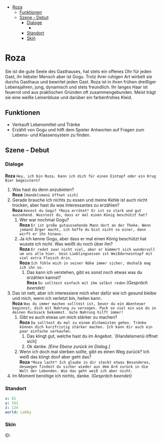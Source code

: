 - [Roza](#roza)
  - [Funktionen](#funktionen)
  - [Szene - Debut](#szene---debut)
    - [Dialoge](#dialoge)
      - [](#)
    - [Standort](#standort)
    - [Skin](#skin)

# Roza

Sie ist die gute Seele des Gasthauses, hat stets ein offenes Ohr für jeden Gast, ihr liebster Mensch aber ist Gogu. Trotz ihrer ruhigen Art wirbelt sie durchs Gasthaus und bewirtet jeden Gast.
Roza ist in ihren frühen dreißiger Lebensjahren, jung, dynamisch und stets freundlich. Ihr langes Haar ist feuerrot und aus praktischen Gründen oft zusammengebunden. Meist trägt sie eine weiße Leinenbluse und darüber ein farbenfrohes Kleid.

## Funktionen

* Verkauft Lebensmittel und Tränke
* Erzählt von Gogu und hilft dem Spieler Antworten auf Fragen zum Lebens- und Klassensystem zu finden.

## Szene - Debut

### Dialoge

#### 

**Roza** `Hey, ich bin Roza. Kann ich dich für einen Eintopf oder ein Krug Bier begeistern?`  
  1. Was hast du denn anzubieten?  
    **Roza** `[Handelsmenü öffnet sich]`  
  2. Gerade brauche ich nichts zu essen und meine Kehle ist auch nicht trocken, aber hast du was Interessantes zu erzählen?  
    **Roza** `Kennst du Gogu? *Roza errötet* Er ist so stark und gut aussehend. Wusstest du, dass er mal einen König beschützt hat?`
       1. Wer war nochmal Gogu?  
        **Roza** `Er ist große gutaussehende Mann dort an der Theke. Wenn jemand Ärger macht, ich hoffe du bist nicht so einer, dann wirft er ihn hinaus.`
       2. Ja ich kenne Gogu, aber dass er mal einen König beschützt hat wusste ich nicht. Was weißt du noch über ihn?  
       **Roza** `Er redet zwar nicht viel, aber er kümmert sich wundervoll um uns alle hier. Sein Lieblingsessen ist Weißdorneintopf mit viel extra Fleisch drin.`  
       **Roza** `Ich fühle mich in seiner Nähe immer sicher, deshalb mag ich ihn so.`  
           1. Das kann ich verstehen, gibt es sonst noch etwas was du erzählen kannst?   
           **Roza** `Du solltest einfach mit ihm selbst reden` *(Gespräch beendet)*
  3. Das ist nett, aber ich interessiere mich eher dafür wie ich gesund bleibe und mich, wenn ich verletzt bin, heilen kann.   
     **Roza** `Was du immer machen solltest ist, bevor du ein Abenteuer beginnst, dich mit Nahrung zu versogen. Pack so viel ein wie du in deinen Rucksack bekommst. Gute Nahrung hilft immer!`  
       1. Gibt es auch etwas um mich stärker zu machen?   
    **Roza** `Da solltest du mal zu einem Alchemisten gehen. Tränke können dich kurzfristig stärker machen. Ich kann dir auch ein paar einfache verkaufen.`  
          1. Das klingt gut, welche hast du im Angebot. `[Handelsmenü öffnet sich]
          2. Ok danke. *[Eine Ebene zurück im Dialog.]*  
       1. Wenn ich doch mal sterben sollte, gibt es einen Weg zurück? Ich weiß das klingt doof aber geht das?  
        **Roza** `*Roza lacht* Ich glaube in dir steckt etwas Besonderes, deswegen findest du sicher wieder aus dem Ard zurück in die Welt der Lebenden. Wie das geht weiß ich aber nicht.`
  4. Im Moment benötige ich nichts, danke. *(Gespräch beendet)*

### Standort
```yml
x: 81
y: 161
z: 124
world: Lobby
```

### Skin
ID: 
